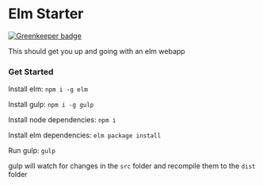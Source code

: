 # Elm Starter

[![Greenkeeper badge](https://badges.greenkeeper.io/ezekeal/elm-starter.svg)](https://greenkeeper.io/)

This should get you up and going with an elm webapp

### Get Started

Install elm:
`npm i -g elm`

Install gulp:
`npm i -g gulp`

Install node dependencies:
`npm i`

Install elm dependencies:
`elm package install`

Run gulp:
`gulp`

gulp will watch for changes in the `src` folder and recompile them to the `dist` folder
